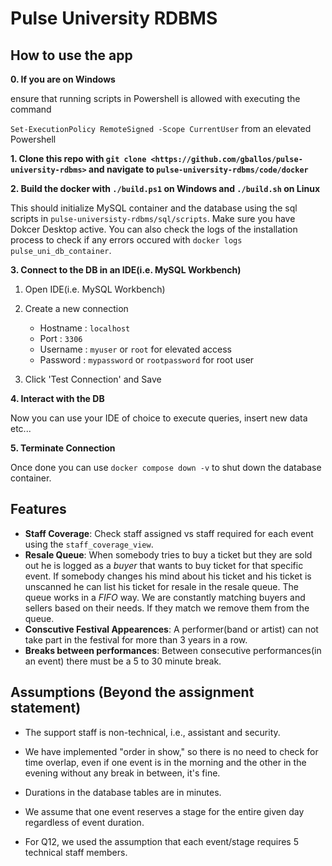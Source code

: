 # Pulse University RDBMS

## How to use the app

**0.  If you are on Windows** 

  ensure that running scripts in Powershell is allowed with executing the command

  `Set-ExecutionPolicy RemoteSigned -Scope CurrentUser` from an elevated Powershell

**1.  Clone this repo with `git clone <https://github.com/gballos/pulse-university-rdbms>` and navigate to `pulse-university-rdbms/code/docker`**

**2.  Build the docker with `./build.ps1` on Windows and  `./build.sh` on Linux**

  This should initialize MySQL container and the database using the sql scripts in `pulse-universisty-rdbms/sql/scripts`. Make sure you have Dokcer Desktop active. You can also check the logs of the installation process to check if any errors occured with `docker logs pulse_uni_db_container`.

**3.  Connect to the DB in an IDE(i.e. MySQL Workbench)**

  1.  Open IDE(i.e. MySQL Workbench)
    
  2.  Create a new connection
        - Hostname : `localhost`
        - Port : `3306`
        - Username : `myuser` or `root` for elevated access
        - Password : `mypassword` or `rootpassword` for root user
  3.  Click 'Test Connection' and Save

**4.  Interact with the DB**

  Now you can use your IDE of choice to execute queries, insert new data etc...
  
**5.  Terminate Connection**
  
  Once done you can use `docker compose down -v` to shut down the database container.

## Features

- **Staff Coverage**: Check staff assigned vs staff required for each event using the `staff_coverage_view`.
- **Resale Queue**: When somebody tries to buy a ticket but they are sold out he is logged as a *buyer* that wants to buy ticket for that specific event. If somebody changes his mind about his ticket and his ticket is unscanned he can list his ticket for resale in the resale queue. The queue works in a *FIFO* way. We are constantly matching buyers and sellers based on their needs. If they match we remove them from the queue.
- **Conscutive Festival Appearences**: A performer(band or artist) can not take part in the festival for more than 3 years in a row.
- **Breaks between performances**: Between consecutive performances(in an event) there must be a 5 to 30 minute break. 

## Assumptions (Beyond the assignment statement)
- The support staff is non-technical, i.e., assistant and security.

- We have implemented "order in show," so there is no need to check for time overlap, even if one event is in the morning and the other in the evening without any break in between, it's fine.

- Durations in the database tables are in minutes.

- We assume that one event reserves a stage for the entire given day regardless of event duration.

- For Q12, we used the assumption that each event/stage requires 5 technical staff members.
